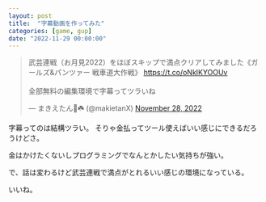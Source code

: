 ```yaml
---
layout: post
title:  "字幕動画を作ってみた"
categories: [game, gup]
date: "2022-11-29 00:00:00"
---
```


<blockquote class="twitter-tweet tw-align-center"><p lang="ja" dir="ltr">武芸連戦（お月見2022）をほぼスキップで満点クリアしてみました《ガールズ&amp;パンツァー 戦車道大作戦》 <a href="https://t.co/oNkIKYOOUv">https://t.co/oNkIKYOOUv</a> <br><br>全部無料の編集環境で字幕ってツラいね</p>&mdash; まきえたん🥦☘️ (@makietanX) <a href="https://twitter.com/makietanX/status/1597345706615877632?ref_src=twsrc%5Etfw">November 28, 2022</a></blockquote> <script async src="https://platform.twitter.com/widgets.js" charset="utf-8"></script>

字幕ってのは結構ツラい。
そりゃ金払ってツール使えばいい感じにできるだろうけどさ。

金はかけたくないしプログラミングでなんとかしたい気持ちが強い。

で、話は変わるけど武芸連戦で満点がとれるいい感じの環境になっている。

いいね。

